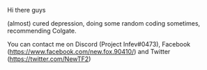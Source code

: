 Hi there guys

(almost) cured depression, doing some random coding sometimes, recommending Colgate.

You can contact me on Discord (Project Infev#0473), Facebook (https://www.facebook.com/new.fox.90410/) and Twitter (https://twitter.com/NewTF2)
